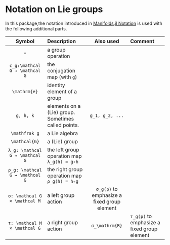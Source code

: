 # Notation on Lie groups

In this package,the notation introduced in [Manifolds.jl Notation](https://juliamanifolds.github.io/Manifolds.jl/latest/misc/notation.html) is used with the following additional parts.

| Symbol | Description | Also used | Comment |
|:--:|:--------------- |:--:|:-- |
| ``∘`` | a group operation | |
| ``c_g:\mathcal G → \mathcal G`` | the conjugation map (with `g`) | |
| ``\mathrm{e}`` | identity element of a group | |
| ``g, h, k`` | elements on a (Lie) group. Sometimes called points. | ``g_1, g_2, ...`` |
| ``\mathfrak g`` | a Lie algebra | |
| ``\mathcal{G}`` | a (Lie) group | |
| ``λ_g: \mathcal G → \mathcal G`` | the left group operation map ``λ_g(h) = g∘h`` | |
 ``ρ_g: \mathcal G → \mathcal G`` | the right group operation map ``ρ_g(h) = h∘g`` | |
| ``σ: \mathcal G × \mathcal M`` | a left group action | ``σ_g(p)`` to emphasize a fixed group element |
| ``τ: \mathcal M × \mathcal G`` | a right group action | ``σ_\mathrm{R}`` | ``τ_g(p)`` to emphasize a fixed group element |
